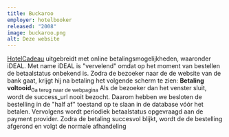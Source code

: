 ```yaml
---
title: Buckaroo
employer: hotelbooker
released: "2008"
image: buckaroo.png
alt: Deze website
---
```


[HotelCadeau](http://www.hotelcadeau.nl/) uitgebreidt met online betalingsmogelijkheden, waaronder iDEAL.
Met name iDEAL is "vervelend" omdat op het moment van bestellen de betaalstatus onbekend is.
Zodra de bezoeker naar de de website van de bank gaat, krijgt hij na betaling het volgende scherm te zien: **Betaling voltooid**<sub>Ga terug naar de webpagina</sub> Als de bezoeker dan het venster sluit, wordt de success_url nooit bezocht. Daarom hebben we besloten de bestelling in de "half af" toestand op te slaan in de database vóór het betalen.
Vervolgens wordt periodiek betaalstatus opgevraagd aan de payment provider.
Zodra de betaling succesvol blijkt, wordt de de bestelling afgerond en volgt de normale afhandeling
